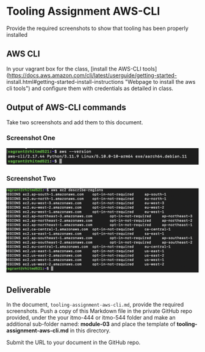 # Tooling Assignment AWS-CLI

Provide the required screenshots to show that tooling has been properly installed

## AWS CLI

In your vagrant box for the class, [install the AWS-CLI
tools](https://docs.aws.amazon.com/cli/latest/userguide/getting-started-
install.html#getting-started-install-instructions "Webpage to install the aws cli
tools") and configure them with credentials as detailed in class.

## Output of AWS-CLI commands

Take two screenshots and add them to this document.

### Screenshot One

![*aws version*](./images/aws-version.png "aws version")

### Screenshot Two

![*aws regions*](./images/aws-regions.png "aws regions")

## Deliverable

In the document, `tooling-assignment-aws-cli.md`, provide the required screenshots. Push a copy of this Markdown file in the private GitHub repo provided, under the your itmo-444 or itmo-544 folder and make an additional sub-folder named: **module-03** and place the template of **tooling-assignment-aws-cli.md** in this directory.

Submit the URL to your document in the GitHub repo.
